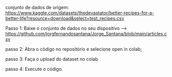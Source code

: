 conjunto de dados de origem: https://www.kaggle.com/datasets/thedevastator/better-recipes-for-a-better-life?resource=download&select=test_recipes.csv

Passo 1: Baixe o conjunto de dados no seu dispositivo --> https://github.com/jorgfernandosantana/Jorge_Santana/blob/main/articles.csv

passo 2: Abra o código no repositório e selecione open in colab;

passo 3: Faça o upload do dataset no colab

passo 4: Execute o código.
